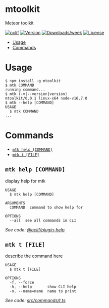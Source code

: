 mtoolkit
========

Meteor toolkit

[![oclif](https://img.shields.io/badge/cli-oclif-brightgreen.svg)](https://oclif.io)
[![Version](https://img.shields.io/npm/v/mtoolkit.svg)](https://npmjs.org/package/mtoolkit)
[![Downloads/week](https://img.shields.io/npm/dw/mtoolkit.svg)](https://npmjs.org/package/mtoolkit)
[![License](https://img.shields.io/npm/l/mtoolkit.svg)](https://github.com/node/mtoolkit/blob/master/package.json)

<!-- toc -->
* [Usage](#usage)
* [Commands](#commands)
<!-- tocstop -->
# Usage
<!-- usage -->
```sh-session
$ npm install -g mtoolkit
$ mtk COMMAND
running command...
$ mtk (-v|--version|version)
mtoolkit/0.0.1 linux-x64 node-v16.7.0
$ mtk --help [COMMAND]
USAGE
  $ mtk COMMAND
...
```
<!-- usagestop -->
# Commands
<!-- commands -->
* [`mtk help [COMMAND]`](#mtk-help-command)
* [`mtk t [FILE]`](#mtk-t-file)

## `mtk help [COMMAND]`

display help for mtk

```
USAGE
  $ mtk help [COMMAND]

ARGUMENTS
  COMMAND  command to show help for

OPTIONS
  --all  see all commands in CLI
```

_See code: [@oclif/plugin-help](https://github.com/oclif/plugin-help/blob/v3.2.3/src/commands/help.ts)_

## `mtk t [FILE]`

describe the command here

```
USAGE
  $ mtk t [FILE]

OPTIONS
  -f, --force
  -h, --help       show CLI help
  -n, --name=name  name to print
```

_See code: [src/commands/t.ts](https://github.com/node/mtoolkit/blob/v0.0.1/src/commands/t.ts)_
<!-- commandsstop -->
